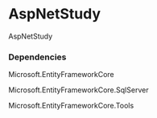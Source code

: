 # AspNetStudy
AspNetStudy


### Dependencies
Microsoft.EntityFrameworkCore

Microsoft.EntityFrameworkCore.SqlServer

Microsoft.EntityFrameworkCore.Tools

